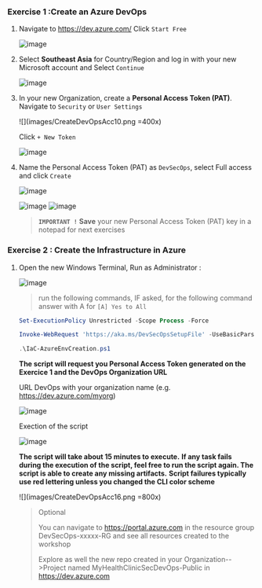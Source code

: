 
### Exercise 1 :Create an Azure DevOps

1. Navigate to https://dev.azure.com/ Click `Start Free`

    ![image](https://user-images.githubusercontent.com/23251706/208812822-ae30e9e3-d407-4d04-b65e-1c20dfd04fa2.png)

2. Select **Southeast Asia** for Country/Region and log in with your new Microsoft account and Select `Continue`

   ![image](https://user-images.githubusercontent.com/23251706/208812853-f5aec85a-ef2f-4888-b287-9a2d2f1686c5.png)

3. In your new Organization, create a **Personal Access Token (PAT)**. Navigate to `Security` or `User Settings`

    ![](images/CreateDevOpsAcc10.png =400x)

    Click `+ New Token`

    ![image](https://user-images.githubusercontent.com/23251706/208812923-97cc34ee-8d02-4049-9df3-c7c41a211c8f.png)

4. Name the Personal Access Token (PAT) as `DevSecOps`, select Full access and click `Create`

   ![image](https://user-images.githubusercontent.com/23251706/208812890-fcf8cb7f-d7a5-4f6e-99fe-dbc4ec03716a.png)


    ![image](https://user-images.githubusercontent.com/23251706/208812940-bd7d9c1c-bb3d-46a7-b31e-fcd62e5cdfe1.png)
    ![image](https://user-images.githubusercontent.com/23251706/208812978-c65199f0-39b0-499f-8029-8aba589e1015.png)


   > **``IMPORTANT !``** **Save** your new Personal Access Token (PAT) key in a notepad for next exercises

### Exercise 2 : Create the Infrastructure in Azure

1. Open the new Windows Terminal, Run as Administrator :

    ![image](https://user-images.githubusercontent.com/23251706/208813021-43c5a12c-1ded-4724-8f45-e62d49d46f7a.png)

    > run the following commands, IF asked, for the following command answer with A for `[A] Yes to All`

    ```powershell
    Set-ExecutionPolicy Unrestricted -Scope Process -Force
    ```

    ```powershell
    Invoke-WebRequest 'https://aka.ms/DevSecOpsSetupFile' -UseBasicParsing -OutFile .\IaC-AzureEnvCreation.ps1
    ```

    ```powershell
    .\IaC-AzureEnvCreation.ps1
    ```

    **The script will request you Personal Access Token generated on the Exercice 1 and the DevOps Organization URL**

    URL DevOps with your organization name (e.g. https://dev.azure.com/myorg)

    ![image](https://user-images.githubusercontent.com/23251706/208813047-8e186101-ee55-4086-ae64-fa507888665a.png)

    Exection of the script

    ![image](https://user-images.githubusercontent.com/23251706/208813081-a4955b4d-d896-4a75-847e-220734f5e137.png)

    **The script will take about 15 minutes to execute.**
    **If any task fails during the execution of the script, feel free to run the script again. The script is able to create any missing artifacts.**
    **Script failures typically use red lettering unless you changed the CLI color scheme**

    ![](images/CreateDevOpsAcc16.png =800x)

    > Optional
    >
    > You can navigate to https://portal.azure.com in the resource group DevSecOps-xxxxx-RG and see all resources created to the workshop
    >
    > Explore as well the new repo created in your Organization-->Project named MyHealthClinicSecDevOps-Public in https://dev.azure.com 
